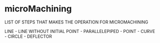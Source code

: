# microMachining

LIST OF STEPS THAT MAKES THE OPERATION FOR MICROMACHINING

LINE - LINE WITHOUT INITIAL POINT - PARALLELEPIPED - POINT - CURVE - CIRCLE - DEFLECTOR
